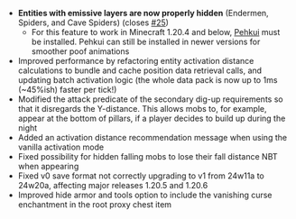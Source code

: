 - **Entities with emissive layers are now properly hidden** (Endermen, Spiders, and Cave Spiders) (closes [#25](https://github.com/Tschipcraft/spawnanimations/issues/25))
  - For this feature to work in Minecraft 1.20.4 and below, [Pehkui](https://modrinth.com/project/t5W7Jfwy) must be installed. Pehkui can still be installed in newer versions for smoother poof animations
- Improved performance by refactoring entity activation distance calculations to bundle and cache position data retrieval calls, and updating batch activation logic (the whole data pack is now up to 1ms (~45%ish) faster per tick!)
- Modified the attack predicate of the secondary dig-up requirements so that it disregards the Y-distance. This allows mobs to, for example, appear at the bottom of pillars, if a player decides to build up during the night
- Added an activation distance recommendation message when using the vanilla activation mode
- Fixed possibility for hidden falling mobs to lose their fall distance NBT when appearing
- Fixed v0 save format not correctly upgrading to v1 from 24w11a to 24w20a, affecting major releases 1.20.5 and 1.20.6
- Improved hide armor and tools option to include the vanishing curse enchantment in the root proxy chest item
